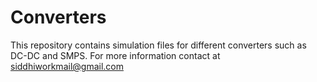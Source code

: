 # Converters
This repository contains simulation files for different converters such as DC-DC and SMPS.
For more information contact at siddhiworkmail@gmail.com
